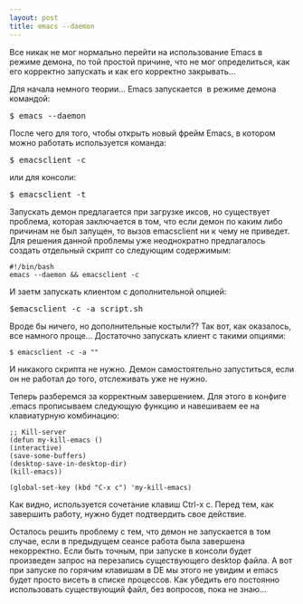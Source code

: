 ```yaml
--- 
layout: post
title: emacs --daemon
---
```

Все никак не мог нормально перейти на использование Emacs в режиме демона, по той простой причине, что не мог определиться, как его корректно запускать и как его корректно закрывать...

Для начала немного теории... Emacs запускается  в режиме демона командой:
<pre>$ emacs --daemon</pre>

После чего для того, чтобы открыть новый фрейм Emacs, в котором можно работать используется команда:
<pre>$ emacsclient -c</pre>

или для консоли:
<pre>$ emacsclient -t</pre>

Запускать демон предлагается при загрузке иксов, но существует проблема, которая заключается в том, что если демон по каким либо причинам не был запущен, то вызов emacsclient ни к чему не приведет. Для решения данной проблемы уже неоднократно предлагалось создать отдельный скрипт со следующим содержимым:
<pre><code>#!/bin/bash
emacs --daemon &amp;&amp; emacsclient -c</code></pre>

И заетм запускать клиентом с дополнительной опцией:
<pre>$emacsclient -c -a script.sh</pre>
<!--more-->
Вроде бы ничего, но дополнительные костыли?? Так вот, как оказалось, все намного проще... Достаточно запускать клиент с такими опциями:
<pre><code>$ emacsclient -c -a ""</code></pre>

И никакого скрипта не нужно. Демон самостоятельно запуститься, если он не работал до того, отслеживать уже не нужно.

Теперь разберемся за корректным завершением. Для этого в конфиге .emacs прописываем следующую функцию и навешиваем ее на клавиатурную комбинацию:
<pre><code>;; Kill-server
(defun my-kill-emacs ()
(interactive)
(save-some-buffers)
(desktop-save-in-desktop-dir)
(kill-emacs))

(global-set-key (kbd "C-x c") 'my-kill-emacs)</code></pre>

Как видно, используется сочетание клавиш Ctrl-x c. Перед тем, как завершить работу, нужно будет подтвердить свое действие.

Осталось решить проблему с тем, что демон не запускается в том случае, если в предыдущем сеансе работа была завершена некорректно. Если быть точным, при запуске в консоли будет произведен запрос на перезапись существующего desktop файла. А вот при запуске по горячим клавишам в DE мы этого не увидим и emacs будет просто висеть в списке процессов. Как убедить его постоянно использовать существующий файл, без вопросов, пока не знаю...
